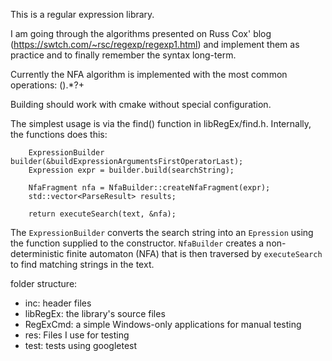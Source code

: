 This is a regular expression library.

I am going through the algorithms presented on Russ Cox' blog (https://swtch.com/~rsc/regexp/regexp1.html) and implement them as practice and to finally remember the syntax long-term.

Currently the NFA algorithm is implemented with the most common operations: ().*?+

Building should work with cmake without special configuration.

The simplest usage is via the find() function in libRegEx/find.h. Internally, the functions does this:
```
    ExpressionBuilder builder(&buildExpressionArgumentsFirstOperatorLast);
    Expression expr = builder.build(searchString);

    NfaFragment nfa = NfaBuilder::createNfaFragment(expr);
    std::vector<ParseResult> results;

    return executeSearch(text, &nfa);
```
The `ExpressionBuilder` converts the search string into an `Epression` using the function supplied to the constructor. `NfaBuilder` creates a non-deterministic finite automaton (NFA) that is then traversed by `executeSearch` to find matching strings in the text.


folder structure:
- inc: header files
- libRegEx: the library's source files
- RegExCmd: a simple Windows-only applications for manual testing
- res: Files I use for testing
- test: tests using googletest

